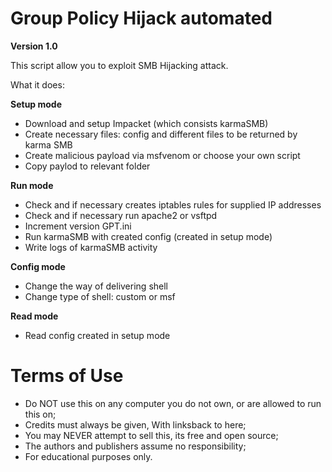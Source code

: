 
# Group Policy Hijack automated #

**Version 1.0**

This script allow you to exploit SMB Hijacking attack.

What it does:

**Setup mode**

* Download and setup Impacket (which consists karmaSMB)
* Create necessary files: config and different files to be returned by karma SMB
* Create malicious payload via msfvenom or choose your own script
* Copy paylod to relevant folder
 
**Run mode**

* Check and if necessary creates iptables rules for supplied IP addresses
* Check and if necessary run apache2 or vsftpd
* Increment version GPT.ini
* Run karmaSMB with created config (created in setup mode)
* Write logs of karmaSMB activity

**Config mode**

* Change the way of delivering shell
* Change type of shell: custom or msf

**Read mode**

* Read config created in setup mode  

# Terms of Use #

* Do NOT use this on any computer you do not own, or are allowed to run this on;
* Credits must always be given, With linksback to here;
* You may NEVER attempt to sell this, its free and open source;
* The authors and publishers assume no responsibility;
* For educational purposes only.
